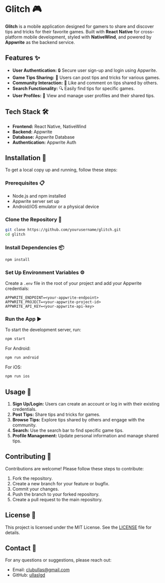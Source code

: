 
# Glitch 🎮

**Glitch** is a mobile application designed for gamers to share and discover tips and tricks for their favorite games. Built with **React Native** for cross-platform mobile development, styled with **NativeWind**, and powered by **Appwrite** as the backend service.

## Features ✨

- **User Authentication:** 🔒 Secure user sign-up and login using Appwrite.
- **Game Tips Sharing:** 📝 Users can post tips and tricks for various games.
- **Community Interaction:** 💬 Like and comment on tips shared by others.
- **Search Functionality:** 🔍 Easily find tips for specific games.
- **User Profiles:** 👤 View and manage user profiles and their shared tips.

## Tech Stack 🛠️

- **Frontend:** React Native, NativeWind
- **Backend:** Appwrite
- **Database:** Appwrite Database
- **Authentication:** Appwrite Auth

## Installation 🚀

To get a local copy up and running, follow these steps:

### Prerequisites 📋

- Node.js and npm installed
- Appwrite server set up
- Android/iOS emulator or a physical device

### Clone the Repository 📂

```bash
git clone https://github.com/yourusername/glitch.git
cd glitch
```

### Install Dependencies 📦

```bash
npm install
```

### Set Up Environment Variables ⚙️

Create a `.env` file in the root of your project and add your Appwrite credentials:

```
APPWRITE_ENDPOINT=<your-appwrite-endpoint>
APPWRITE_PROJECT=<your-appwrite-project-id>
APPWRITE_API_KEY=<your-appwrite-api-key>
```

### Run the App ▶️

To start the development server, run:

```bash
npm start
```

For Android:

```bash
npm run android
```

For iOS:

```bash
npm run ios
```

## Usage 🎯

1. **Sign Up/Login:** Users can create an account or log in with their existing credentials.
2. **Post Tips:** Share tips and tricks for games.
3. **Browse Tips:** Explore tips shared by others and engage with the community.
4. **Search:** Use the search bar to find specific game tips.
5. **Profile Management:** Update personal information and manage shared tips.

## Contributing 🤝

Contributions are welcome! Please follow these steps to contribute:

1. Fork the repository.
2. Create a new branch for your feature or bugfix.
3. Commit your changes.
4. Push the branch to your forked repository.
5. Create a pull request to the main repository.

## License 📄

This project is licensed under the MIT License. See the [LICENSE](LICENSE) file for details.

## Contact 📧

For any questions or suggestions, please reach out:

- Email: clubullas@gmail.com
- GitHub: [ullaslgd](https://github.com/ullaslgd)




